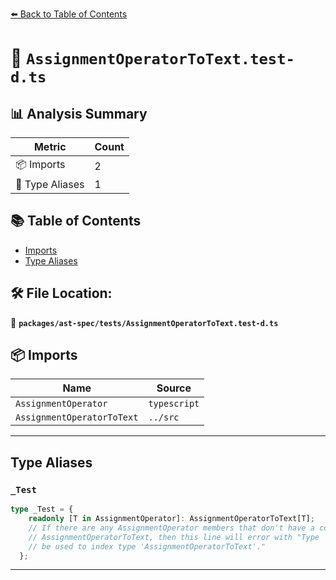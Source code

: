 [⬅️ Back to Table of Contents](../../../index.md)

# 📄 `AssignmentOperatorToText.test-d.ts`

## 📊 Analysis Summary

| Metric | Count |
|--------|-------|
| 📦 Imports | 2 |
| 📑 Type Aliases | 1 |

## 📚 Table of Contents

- [Imports](#imports)
- [Type Aliases](#type-aliases)

## 🛠️ File Location:
📂 **`packages/ast-spec/tests/AssignmentOperatorToText.test-d.ts`**

## 📦 Imports

| Name | Source |
|------|--------|
| `AssignmentOperator` | `typescript` |
| `AssignmentOperatorToText` | `../src` |


---

## Type Aliases

### `_Test`

```ts
type _Test = {
    readonly [T in AssignmentOperator]: AssignmentOperatorToText[T];
    // If there are any AssignmentOperator members that don't have a corresponding
    // AssignmentOperatorToText, then this line will error with "Type 'T' cannot
    // be used to index type 'AssignmentOperatorToText'."
  };
```


---